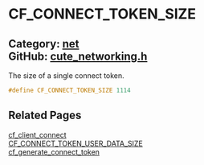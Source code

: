 [](../header.md ':include')

# CF_CONNECT_TOKEN_SIZE

Category: [net](/api_reference?id=net)  
GitHub: [cute_networking.h](https://github.com/RandyGaul/cute_framework/blob/master/include/cute_networking.h)  
---

The size of a single connect token.

```cpp
#define CF_CONNECT_TOKEN_SIZE 1114
```

## Related Pages

[cf_client_connect](/net/cf_client_connect.md)  
[CF_CONNECT_TOKEN_USER_DATA_SIZE](/net/cf_connect_token_user_data_size.md)  
[cf_generate_connect_token](/net/cf_generate_connect_token.md)  
